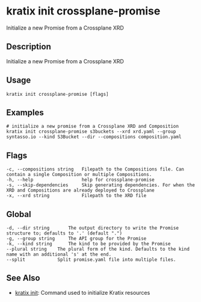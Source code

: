 # kratix init crossplane-promise
Initialize a new Promise from a Crossplane XRD

## Description
Initialize a new Promise from a Crossplane XRD

## Usage
```
kratix init crossplane-promise [flags]
```

## Examples
```
# initialize a new promise from a Crossplane XRD and Composition
kratix init crossplane-promise s3buckets --xrd xrd.yaml --group syntasso.io --kind S3Bucket --dir --compositions composition.yaml
```

## Flags
```
-c, --compositions string   Filepath to the Compositions file. Can contain a single Composition or multiple Compositions.
-h, --help                  help for crossplane-promise
-s, --skip-dependencies     Skip generating dependencies. For when the XRD and Compositions are already deployed to Crossplane
-x, --xrd string            Filepath to the XRD file
```

## Global
```
-d, --dir string       The output directory to write the Promise structure to; defaults to '.' (default ".")
-g, --group string     The API group for the Promise
-k, --kind string      The kind to be provided by the Promise
--plural string    The plural form of the kind. Defaults to the kind name with an additional 's' at the end.
--split            Split promise.yaml file into multiple files.
```

## See Also

* [kratix init](/main/kratix-cli/reference/kratix-init): Command used to initialize Kratix resources

